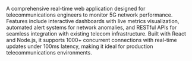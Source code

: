 A comprehensive real-time web application designed for telecommunications engineers to monitor 5G network performance. Features include interactive dashboards with live metrics visualization, automated alert systems for network anomalies, and RESTful APIs for seamless integration with existing telecom infrastructure. Built with React and Node.js, it supports 1000+ concurrent connections with real-time updates under 100ms latency, making it ideal for production telecommunications environments.